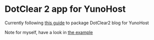 # DotClear 2 app for YunoHost

Currently following [this guide](https://yunohost.org/#/packaging_apps_fr) to package DotClear2 blog for YunoHost

Note for myself, have a look in [the example](https://github.com/YunoHost/example_ynh)
